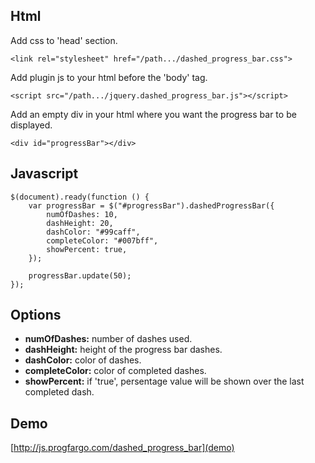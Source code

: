 ## Html

Add css to 'head' section.

```<link rel="stylesheet" href="/path.../dashed_progress_bar.css">```

Add plugin js to your html before the 'body' tag.

```<script src="/path.../jquery.dashed_progress_bar.js"></script>```

Add an empty div in your html where you want the progress bar to be displayed.

```<div id="progressBar"></div>```

## Javascript
```
$(document).ready(function () {
	var progressBar = $("#progressBar").dashedProgressBar({
		numOfDashes: 10,
		dashHeight: 20,
		dashColor: "#99caff",
		completeColor: "#007bff",
		showPercent: true,
	});
	
	progressBar.update(50);
});
```
## Options
- **numOfDashes:** number of dashes used.
- **dashHeight:** height of the progress bar dashes.
- **dashColor:** color of dashes.
- **completeColor:** color of completed dashes.
- **showPercent:** if 'true', persentage value will be shown over the last completed dash.

## Demo
[http://js.progfargo.com/dashed_progress_bar](demo)